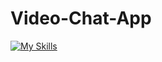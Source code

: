 # Video-Chat-App

 [![My Skills](https://skillicons.dev/icons?i=django,python,js)](https://skillicons.dev)
